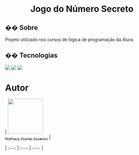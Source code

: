 <h1 align="center"> Jogo do Número Secreto </h1> 

<h2>�� Sobre</h2>
<p>Projeto utilizado nos cursos de lógica de programação da Alura.</p>

## �� Tecnologias
<div>
  <img src="https://img.shields.io/badge/HTML-239120?style=for-the-badge&logo=html5&logoColor=white">
  <img src="https://img.shields.io/badge/CSS-239120?&style=for-the-badge&logo=css3&logoColor=white">
  <img src="https://img.shields.io/badge/JavaScript-F7DF1E?style=for-the-badge&logo=javascript&logoColor=black">
</div>

# Autor

| [<img loading="lazy" src="https://avatars.githubusercontent.com/u/105125628?s=400&u=b591b9bf9e54f90b114d64db966477d0cf3fe283&v=4" width=115><br><sub>Matheus Soares Ascenso</sub>](https://github.com/Borracha1510) |

| :---: | :---: | :---: |
